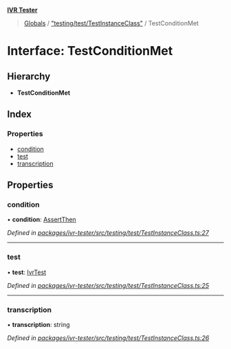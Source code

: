 **[IVR Tester](../README.md)**

> [Globals](../README.md) / ["testing/test/TestInstanceClass"](../modules/_testing_test_testinstanceclass_.md) / TestConditionMet

# Interface: TestConditionMet

## Hierarchy

* **TestConditionMet**

## Index

### Properties

* [condition](_testing_test_testinstanceclass_.testconditionmet.md#condition)
* [test](_testing_test_testinstanceclass_.testconditionmet.md#test)
* [transcription](_testing_test_testinstanceclass_.testconditionmet.md#transcription)

## Properties

### condition

•  **condition**: [AssertThen](_testing_test_conditions_assertthen_.assertthen.md)

*Defined in [packages/ivr-tester/src/testing/test/TestInstanceClass.ts:27](https://github.com/SketchingDev/ivr-tester/blob/c05dd5d/packages/ivr-tester/src/testing/test/TestInstanceClass.ts#L27)*

___

### test

•  **test**: [IvrTest](_testing_test_ivrtest_.ivrtest.md)

*Defined in [packages/ivr-tester/src/testing/test/TestInstanceClass.ts:25](https://github.com/SketchingDev/ivr-tester/blob/c05dd5d/packages/ivr-tester/src/testing/test/TestInstanceClass.ts#L25)*

___

### transcription

•  **transcription**: string

*Defined in [packages/ivr-tester/src/testing/test/TestInstanceClass.ts:26](https://github.com/SketchingDev/ivr-tester/blob/c05dd5d/packages/ivr-tester/src/testing/test/TestInstanceClass.ts#L26)*
